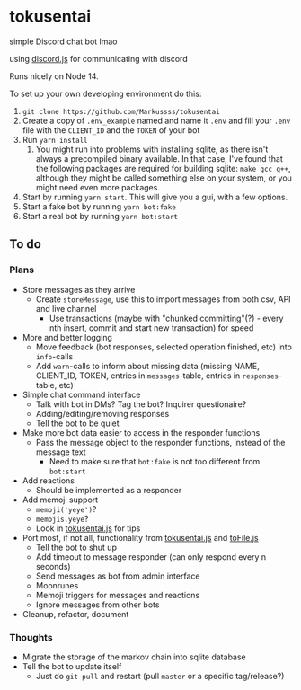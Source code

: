 # tokusentai
simple Discord chat bot lmao

using [discord.js](https://discord.js.org) for communicating with discord

Runs nicely on Node 14.

To set up your own developing environment do this:
  1. `git clone https://github.com/Markussss/tokusentai`
  2. Create a copy of `.env_example` named and name it `.env` and fill your `.env` file with the `CLIENT_ID` and the `TOKEN` of your bot
  3. Run `yarn install`
     1. You might run into problems with installing sqlite, as there isn't always a precompiled binary available. In that case, I've found that the following packages are required for building sqlite: `make gcc g++`, although they might be called something else on your system, or you might need even more packages.
  4. Start by running `yarn start`. This will give you a gui, with a few options.
  5. Start a fake bot by running `yarn bot:fake`
  5. Start a real bot by running `yarn bot:start`

## To do

### Plans
- Store messages as they arrive
  - Create `storeMessage`, use this to import messages from both csv, API and live channel
    - Use transactions (maybe with "chunked committing"(?) - every nth insert, commit and start new transaction) for speed
- More and better logging
  - Move feedback (bot responses, selected operation finished, etc) into `info`-calls
  - Add `warn`-calls to inform about missing data (missing NAME, CLIENT_ID, TOKEN, entries in `messages`-table, entries in `responses`-table, etc)
- Simple chat command interface
  - Talk with bot in DMs? Tag the bot? Inquirer questionaire?
  - Adding/editing/removing responses
  - Tell the bot to be quiet
- Make more bot data easier to access in the responder functions
  - Pass the message object to the responder functions, instead of the message text
    - Need to make sure that `bot:fake` is not too different from `bot:start`
- Add reactions
  - Should be implemented as a responder
- Add memoji support
  - `memoji('yeye')`?
  - `memojis.yeye`?
  - Look in [tokusentai.js](tokusentai.js) for tips
- Port most, if not all, functionality from [tokusentai.js](tokusentai.js) and [toFile.js](toFile.js)
  - Tell the bot to shut up
  - Add timeout to message responder (can only respond every n seconds)
  - Send messages as bot from admin interface
  - Moonrunes
  - Memoji triggers for messages and reactions
  - Ignore messages from other bots
- Cleanup, refactor, document

### Thoughts
- Migrate the storage of the markov chain into sqlite database
- Tell the bot to update itself
  - Just do `git pull` and restart (pull `master` or a specific tag/release?)